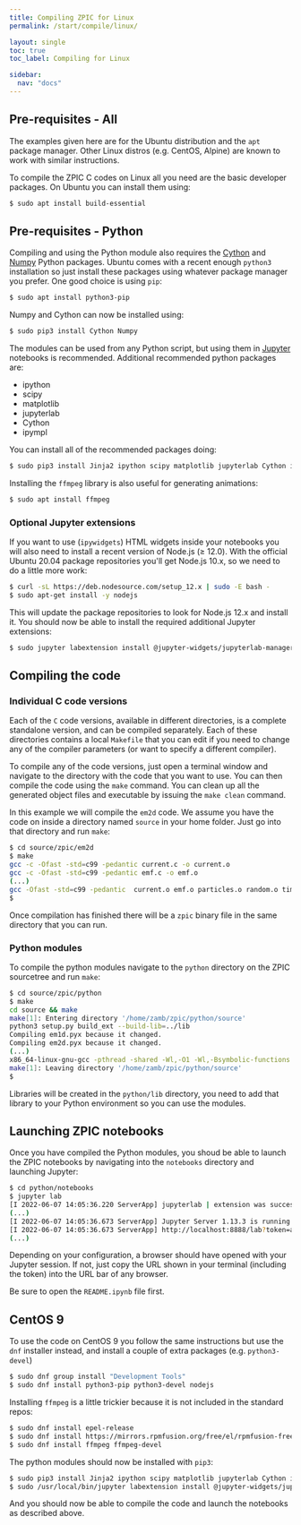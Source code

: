 ```yaml
---
title: Compiling ZPIC for Linux
permalink: /start/compile/linux/

layout: single
toc: true
toc_label: Compiling for Linux

sidebar:
  nav: "docs"
---
```


## Pre-requisites - All

The examples given here are for the Ubuntu distribution and the `apt` package manager. Other Linux distros (e.g. CentOS, Alpine) are known to work with similar instructions.

To compile the ZPIC C codes on Linux all you need are the basic developer packages. On Ubuntu you can install them using:

```bash
$ sudo apt install build-essential
```

## Pre-requisites - Python

Compiling and using the Python module also requires the [Cython](https://cython.org/) and [Numpy](https://numpy.org/) Python packages. Ubuntu comes with a recent enough `python3` installation so 
just install these packages using whatever package manager you prefer. One good choice is using `pip`:

```bash
$ sudo apt install python3-pip
```

Numpy and Cython can now be installed using:

```bash
$ sudo pip3 install Cython Numpy
```

The modules can be used from any Python script, but using them in [Jupyter](https://jupyter.org) notebooks is recommended. Additional recommended python packages are:

* ipython
* scipy
* matplotlib
* jupyterlab
* Cython
* ipympl

You can install all of the recommended packages doing:

```bash
$ sudo pip3 install Jinja2 ipython scipy matplotlib jupyterlab Cython ipympl
```

Installing the `ffmpeg` library is also useful for generating animations:

```bash
$ sudo apt install ffmpeg
```

### Optional Jupyter extensions

If you want to use (`ipywidgets`) HTML widgets inside your notebooks you will also need to install a recent version of Node.js (≥ 12.0). With the official Ubuntu 20.04 package repositories you'll get Node.js 10.x, so we need to do a little more work:

```bash
$ curl -sL https://deb.nodesource.com/setup_12.x | sudo -E bash -
$ sudo apt-get install -y nodejs
```

This will update the package repositories to look for Node.js 12.x and install it. You should now be able to install the required additional Jupyter extensions:

```bash
$ sudo jupyter labextension install @jupyter-widgets/jupyterlab-manager jupyter-matplotlib
```

## Compiling the code

### Individual C code versions

Each of the `C` code versions, available in different directories, is a complete standalone version, and can be compiled separately. Each of these directories contains a local `Makefile` that you can edit if you need to change any of the compiler parameters (or want to specify a different compiler).

To compile any of the code versions, just open a terminal window and navigate to the directory with the code that you want to use. You can then compile the code using the `make` command. You can clean up all the generated object files and executable by issuing the `make clean` command.

In this example we will compile the `em2d` code. We assume you have the code on inside a directory named `source` in your home folder. Just go into that directory and run `make`:

```bash
$ cd source/zpic/em2d
$ make
gcc -c -Ofast -std=c99 -pedantic current.c -o current.o
gcc -c -Ofast -std=c99 -pedantic emf.c -o emf.o
(...)
gcc -Ofast -std=c99 -pedantic  current.o emf.o particles.o random.o timer.o main.o simulation.o zdf.o -o zpic
$ 
```

Once compilation has finished there will be a `zpic` binary file in the same directory that you can run.

### Python modules

To compile the python modules navigate to the `python` directory on the ZPIC sourcetree and run `make`:

```bash
$ cd source/zpic/python
$ make
cd source && make
make[1]: Entering directory '/home/zamb/zpic/python/source'
python3 setup.py build_ext --build-lib=../lib
Compiling em1d.pyx because it changed.
Compiling em2d.pyx because it changed.
(...)
x86_64-linux-gnu-gcc -pthread -shared -Wl,-O1 -Wl,-Bsymbolic-functions -Wl,-Bsymbolic-functions -Wl,-z,relro -g -fwrapv -O2 -Wl,-Bsymbolic-functions -Wl,-z,relro -g -fwrapv -O2 -g -fstack-protector-strong -Wformat -Werror=format-security -Wdate-time -D_FORTIFY_SOURCE=2 build/temp.linux-x86_64-3.8/em2ds.o build/temp.linux-x86_64-3.8/home/zamb/zpic/em2ds/charge.o build/temp.linux-x86_64-3.8/home/zamb/zpic/em2ds/current.o build/temp.linux-x86_64-3.8/home/zamb/zpic/em2ds/emf.o build/temp.linux-x86_64-3.8/home/zamb/zpic/em2ds/fft.o build/temp.linux-x86_64-3.8/home/zamb/zpic/em2ds/filter.o build/temp.linux-x86_64-3.8/home/zamb/zpic/em2ds/grid2d.o build/temp.linux-x86_64-3.8/home/zamb/zpic/em2ds/particles.o build/temp.linux-x86_64-3.8/home/zamb/zpic/em2ds/random.o build/temp.linux-x86_64-3.8/home/zamb/zpic/em2ds/simulation.o build/temp.linux-x86_64-3.8/home/zamb/zpic/em2ds/timer.o build/temp.linux-x86_64-3.8/home/zamb/zpic/em2ds/zdf.o -o ../lib/em2ds.cpython-38-x86_64-linux-gnu.so
make[1]: Leaving directory '/home/zamb/zpic/python/source'
$ 
```

Libraries will be created in the `python/lib` directory, you need to add that library to your Python environment so you can use the modules.

## Launching ZPIC notebooks

Once you have compiled the Python modules, you shoud be able to launch the ZPIC notebooks by navigating into the `notebooks` directory and launching Jupyter:

```bash
$ cd python/notebooks
$ jupyter lab
[I 2022-06-07 14:05:36.220 ServerApp] jupyterlab | extension was successfully linked.
(...)
[I 2022-06-07 14:05:36.673 ServerApp] Jupyter Server 1.13.3 is running at:
[I 2022-06-07 14:05:36.673 ServerApp] http://localhost:8888/lab?token=a13a9886d3948335ac4a920cdbd24d9c498d9b9f493c700a
(...)
```

Depending on your configuration, a browser should have opened with your Jupyter session. If not, just copy the URL shown in your terminal (including the token) into the URL bar of any browser.

Be sure to open the `README.ipynb` file first.

## CentOS 9

To use the code on CentOS 9 you follow the same instructions but use the `dnf` installer instead, and install a couple of extra packages (e.g. `python3-devel`)

```bash
$ sudo dnf group install "Development Tools"
$ sudo dnf install python3-pip python3-devel nodejs
```

Installing `ffmpeg` is a little trickier because it is not included in the standard repos:

```bash
$ sudo dnf install epel-release
$ sudo dnf install https://mirrors.rpmfusion.org/free/el/rpmfusion-free-release-9.noarch.rpm
$ sudo dnf install ffmpeg ffmpeg-devel
```

The python modules should now be installed with `pip3`:

```bash
$ sudo pip3 install Jinja2 ipython scipy matplotlib jupyterlab Cython ipympl
$ sudo /usr/local/bin/jupyter labextension install @jupyter-widgets/jupyterlab-manager jupyter-matplotlib
```

And you should now be able to compile the code and launch the notebooks as described above.

